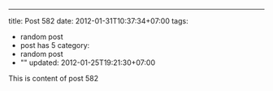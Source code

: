 ---
title: Post 582
date: 2012-01-31T10:37:34+07:00
tags:
  - random post
  - post has 5
category:
  - random post
  - ""
updated: 2012-01-25T19:21:30+07:00

This is content of post 582